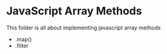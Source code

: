# JavaScript Array Methods
This folder is all about implementing javascript array methods
- .map()
- .filter